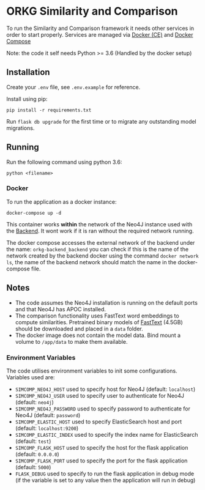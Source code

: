 # ORKG Similarity and Comparison

To run the Similarity and Comparison framework it needs other services in order to start properly.
Services are managed via [Docker (CE)](https://www.docker.com/community-edition) and [Docker Compose](https://docs.docker.com/compose/)

Note: the code it self needs Python >= 3.6 (Handled by the docker setup)

## Installation

Create your `.env` file, see `.env.example` for reference.

Install using pip:

    pip install -r requirements.txt

Run `flask db upgrade` for the first time or to migrate any outstanding model migrations.

## Running

Run the following command using python 3.6:

    python <filename>

### Docker

To run the application as a docker instance:

    docker-compose up -d

This container works **within** the network of the Neo4J instance used with the [Backend](https://gitlab.com/TIBHannover/orkg/orkg-backend). It wont work if it is ran without the required network running.

The docker compose accesses the external network of the backend under the name: `orkg-backend_backend` you can check if this is the name of the network created by the backend docker using the command `docker network ls`, the name of the backend network should match the name in the docker-compose file.

## Notes

* The code assumes the Neo4J installation is running on the default ports and that Neo4J has APOC installed.
* The comparison functionality uses FastText word embeddings to compute similarities. Pretrained binary models of [FastText](https://dl.fbaipublicfiles.com/fasttext/vectors-crawl/cc.en.300.bin.gz) (4.5GB) should be downloaded and placed in a `data` folder.
* The docker image does not contain the model data. Bind mount a volume to `/app/data` to make them available.

### Environment Variables

The code utilises environment variables to init some configurations. Variables used are:

* `SIMCOMP_NEO4J_HOST` used to specify host for Neo4J (default: `localhost`)
* `SIMCOMP_NEO4J_USER` used to specify user to authenticate for Neo4J (default: `neo4j`)
* `SIMCOMP_NEO4J_PASSWORD` used to specify password to authenticate for Neo4J (default: `password`)
* `SIMCOMP_ELASTIC_HOST` used to specify ElasticSearch host and port (default: `localhost:9200`)
* `SIMCOMP_ELASTIC_INDEX` used to specify the index name for ElasticSearch (default: `test`)
* `SIMCOMP_FLASK_HOST` used to specify the host for the flask application (default: `0.0.0.0`)
* `SIMCOMP_FLASK_PORT` used to specify the port for the flask application (default: `5000`)
* `FLASK_DEBUG` used to specify to run the flask application in debug mode (if the variable is set to any value then the application will run in debug)
